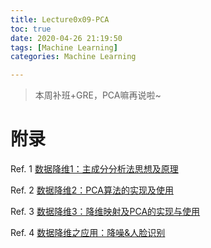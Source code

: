 ```yaml
---
title: Lecture0x09-PCA
toc: true
date: 2020-04-26 21:19:50
tags: [Machine Learning]
categories: Machine Learning

---
```




>  本周补班+GRE，PCA嘛再说啦~



# 附录

Ref. 1 [数据降维1：主成分分析法思想及原理](http://mp.weixin.qq.com/s?__biz=MzI4MjkzNTUxMw==&mid=2247484343&idx=1&sn=6a7dd3b9979b306265da0747f15064e2&chksm=eb932a01dce4a317c6c344dde4b4e30c99e46fd06416508997043d17d2b4899a649b7cc570c5&scene=21#wechat_redirect)


Ref. 2 [数据降维2：PCA算法的实现及使用](http://mp.weixin.qq.com/s?__biz=MzI4MjkzNTUxMw==&mid=2247484331&idx=1&sn=8e7b882d2e14e3c32d2a27669962b44b&chksm=eb932a1ddce4a30b65d82dcaf9b4f2967f14cd9f2bc532f9c8e186d5dd4e9ad3a5dbfa4027c6&scene=21#wechat_redirect)


Ref. 3 [数据降维3：降维映射及PCA的实现与使用](http://mp.weixin.qq.com/s?__biz=MzI4MjkzNTUxMw==&mid=2247484370&idx=1&sn=fe01e5057f94c248ce69ef8766bffcb8&chksm=eb932a64dce4a3729c046346aa71a5ba2285e2f5237fe710bac805312db36379609fbd21430a&scene=21#wechat_redirect)


Ref. 4 [数据降维之应用：降噪&人脸识别](http://mp.weixin.qq.com/s?__biz=MzI4MjkzNTUxMw==&mid=2247484382&idx=1&sn=d8d488b01935ca5e7dc05a9ee302cf03&chksm=eb932a68dce4a37e5ee4b576b56daba6bc2deee243a9a7c3e87ca56f5f602e00c6eb676a5f69&scene=21#wechat_redirect)


